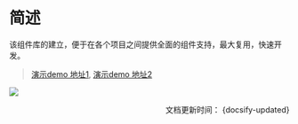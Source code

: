 # 简述

该组件库的建立，便于在各个项目之间提供全面的组件支持，最大复用，快速开发。


> [演示demo 地址1](https://aaron52077.github.io/vue-iview-dev/), [演示demo 地址2](http://112.124.28.207/prod-dist/#/)

![](../../assets/index.png)
<div align = right>文档更新时间： {docsify-updated}</div>

